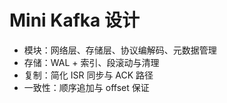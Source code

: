 # Mini Kafka 设计

- 模块：网络层、存储层、协议编解码、元数据管理
- 存储：WAL + 索引、段滚动与清理
- 复制：简化 ISR 同步与 ACK 路径
- 一致性：顺序追加与 offset 保证
